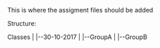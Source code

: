 This is where the assigment files should be added

Structure:

  Classes
    |
    |--30-10-2017
        |
        |--GroupA
        |
        |--GroupB
